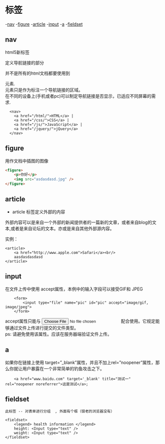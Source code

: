 # 标签
-[nav](#nav)
-[figure](#figure)
-[article](#article)
-[input](#input)
-[a](#a)
-[fieldset](#fieldset)


## nav

html5新标签

定义导航链接的部分    

并不是所有的html文档都要使用到<nav>元素.<nav>元素只是作为标注一个导航链接的区域。   
在不同的设备上(手机或者pc)可以制定导航链接是否显示，已适应不同屏幕的需求.  

```
  <nav>
    <a href="/html/">HTML</a> |
    <a href="/css/">CSS</a> |
    <a href="/js/">JavaScript</a> |
    <a href="/jquery/">jQuery</a>
  </nav>
```

## figure

用作文档中插图的图像  

```html
<figure>
	<p>你好</p>
	<img src="asdasdasd.jpg" />
</figure>
```


## article

- article 标签定义外部的内容  

外部内容可以是来自一个外部的新闻提供者的一篇新的文章，或者来自blog的文本,或者是来自论坛的文本。亦或是来自其他外部源内容。  

实例：  

```
<article>
	<a href="http://www.apple.com">Safari</a><br/>
	aasdasdasdasd
</article>
```

## input

在文件上传中使用 accept属性，本例中的输入字段可以接受GIF和 JPEG

```
	<form>
		<input type="file" name="pic" id="pic" accept="image/gif, image/jpeg">
	</form>
```

accept属性只能与 <input type="file" name=""> 配合使用。它规定能够通过文件上传进行提交的文件类型。   
ps: 请避免使用该属性。应该在服务器端验证文件上传。  


## a


如果你在链接上使用 target=”_blank”属性，并且不加上rel=”noopener”属性，那么你就让用户暴露在一个非常简单的钓鱼攻击之下。

```
	<a href="www.baidu.com" target='_blank' title="测试一" rel="noopener noreferrer">这是测试</a>;

```

## fieldset
	此标签 -- 对表单进行分组  , 外面有个框（很老的浏览器没有）

```
<fieldset>
	<legend> health information </legend>
	height: <Input type="text" />
	weight: <Input type="text" />
</fieldset>

```



